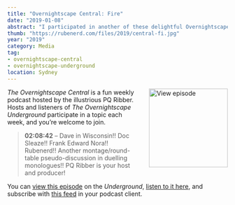 ```yaml
---
title: "Overnightscape Central: Fire"
date: "2019-01-08"
abstract: "I participated in another of these delightful Overnightscape Underground productions by PQ Ribber."
thumb: "https://rubenerd.com/files/2019/central-fi.jpg"
year: "2019"
category: Media
tag:
- overnightscape-central
- overnightscape-underground
location: Sydney
---
```

<p class="show-cover"><a href="https://onsug.com/archives/27644/"><img src="https://rubenerd.com/files/2019/central-fi.jpg" alt="View episode" style="float:right; margin:0 0 1em 2em; width:180px; height:180px;" /></a></p>

*The Overnightscape Central* is a fun weekly podcast hosted by the illustrious PQ Ribber. Hosts and listeners of *The Overnightscape Underground* participate in a topic each week, and you’re welcome to join.

> **02:08:42** – Dave in Wisconsin!! Doc Sleaze!! Frank Edward Nora!! Rubenerd!! Another montage/round-table pseudo-discussion in duelling monologues!! PQ Ribber is your host and producer!

You can <a href="https://onsug.com/archives/27644/">view this episode</a> on the *Underground*, <a href="https://media.blubrry.com/onsug/p/onsug.com/shows/Jan19/onsug_Jan19_Central_fi.mp3">listen to it here</a>, and subscribe with <a href="https://onsug.com/archives/category/overnightscapecentral/feed/">this feed</a> in your podcast client.

